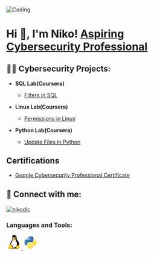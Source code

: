 <img align="center" alt="Coding" width="800" src="https://sc.edu/study/colleges_schools/law/centers/cybersecurity/_images/cybersecurity_legal_task_force-banner-825.jpg">
<h1>Hi &#128075;, I'm Niko! <a href="https://www.linkedin.com/in/nikodlc/">Aspiring Cybersecurity Professional</a>

<h2>👨‍💻 Cybersecurity Projects:</h2>

- <b>SQL Lab(Coursera)</b>
  - [Filters in SQL](https://github.com/Nikodlc01/SQL-Lab)
 
- <b>Linux Lab(Coursera)</b>
  - [Permissions in Linux](https://github.com/Nikodlc01/Linux-Lab)
 
- <b>Python Lab(Coursera)</b>
  - [Update Files in Python](https://github.com/Nikodlc01/Python-Lab)
  
<h2>Certifications</h2>

- [Google Cybersecurity Professional Certificate](https://coursera.org/share/cff707714a687999ee90ec820e128cd1)

<h2> 🤳 Connect with me:</h2>

<a href="https://linkedin.com/in/nikodlc" target="blank"><img align="center" src="https://raw.githubusercontent.com/rahuldkjain/github-profile-readme-generator/master/src/images/icons/Social/linked-in-alt.svg" alt="nikodlc" height="30" width="40" /></a>
</p>

<h3 align="left">Languages and Tools:</h3>
<p align="left"> <a href="https://www.linux.org/" target="_blank" rel="noreferrer"> <img src="https://raw.githubusercontent.com/devicons/devicon/master/icons/linux/linux-original.svg" alt="linux" width="40" height="40"/> </a> <a href="https://www.python.org" target="_blank" rel="noreferrer"> <img src="https://raw.githubusercontent.com/devicons/devicon/master/icons/python/python-original.svg" alt="python" width="40" height="40"/> </a> </p>


<!--
**Nikodlc01/Nikodlc01** is a ✨ _special_ ✨ repository because its `README.md` (this file) appears on your GitHub profile.

Here are some ideas to get you started:

- 🔭 I’m currently working on ...
- 🌱 I’m currently learning ...
- 👯 I’m looking to collaborate on ...
- 🤔 I’m looking for help with ...
- 💬 Ask me about ...
- 📫 How to reach me: ...
- 😄 Pronouns: ...
- ⚡ Fun fact: ...
-->
